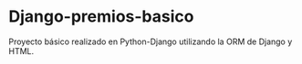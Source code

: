 # Django-premios-basico
 Proyecto básico realizado en Python-Django utilizando la ORM de Django y HTML.
